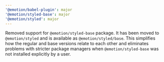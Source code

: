 ```yaml
---
'@emotion/babel-plugin': major
'@emotion/styled-base': major
'@emotion/styled': major
---
```


Removed support for `@emotion/styled-base` package. It has been moved to `@emotion/styled` and is available as `@emotion/styled/base`. This simplifies how the regular and base versions relate to each other and eliminates problems with stricter package managers when `@emotion/styled-base` was not installed explicitly by a user.

